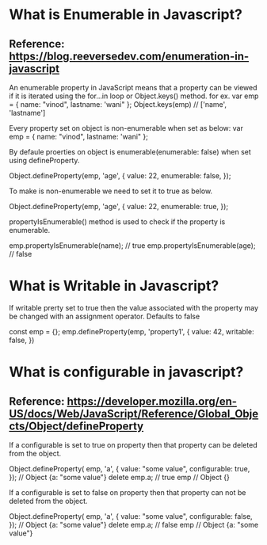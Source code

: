 What is Enumerable in Javascript?
====================================
Reference: https://blog.reeversedev.com/enumeration-in-javascript
----------
An enumerable property in JavaScript means that a property can be viewed if it is iterated using the for…in loop or Object.keys() method.
for ex. var emp = { name: "vinod", lastname: 'wani" };
 Object.keys(emp) // ['name', 'lastname']
 
Every property set on object is non-enumerable when set as below:
var emp = { name: "vinod", lastname: 'wani" };

By defaule proerties on object is enumerable(enumerable: false) when set using defineProperty. 

Object.defineProperty(emp, 'age', {
        value: 22,
        enumerable: false,
    });
	
To make is non-enumerable we need to set it to true as below.

Object.defineProperty(emp, 'age', {
        value: 22,
        enumerable: true,
    });
	
	
propertyIsEnumerable() method is used to check if the property is enumerable.

emp.propertyIsEnumerable(name);  // true
emp.propertyIsEnumerable(age);  // false


What is Writable in Javascript?
====================================
If writable prerty set to true then the value associated with the property may be changed with an assignment operator. 
Defaults to false

const emp = {};
emp.defineProperty(emp, 'property1', {
  value: 42,
  writable: false,
})

What is configurable in javascript?
===================================
Reference: https://developer.mozilla.org/en-US/docs/Web/JavaScript/Reference/Global_Objects/Object/defineProperty
---------
If a configurable is set to true on property then that property can be deleted from the object.

Object.defineProperty( emp, 'a', {
   value: "some value",
   configurable: true,
});
// Object {a: "some value"}
delete emp.a;
// true
emp
// Object {}

If a configurable is set to false on property then that property can not be deleted from the object.

Object.defineProperty( emp, 'a', {
   value: "some value",
   configurable: false,
});
// Object {a: "some value"}
delete emp.a;
// false
emp
// Object {a: "some value"}

